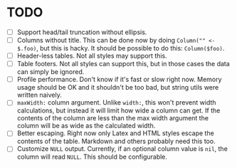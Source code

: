 # TODO

* [ ] Support head/tail truncation without ellipsis.
* [ ] Columns without title. This can be done now by doing `Column("" <- $.foo)`, but this is hacky. It should be possible to do this: `Column($foo)`.
* [ ] Header-less tables. Not all styles may support this.
* [ ] Table footers. Not all styles can support this, but in those cases the data can simply be ignored.
* [ ] Profile performance. Don't know if it's fast or slow right now. Memory usage should be OK and it shouldn't be too bad, but string utils were written naively. 
* [ ] `maxWidth:` column argument. Unlike `width:`, this won't prevent width calculations, but instead it will limit how wide a column can get. If the contents of the column are less than the max width argument the column will be as wide as the calculated width.
* [ ] Better escaping. Right now only Latex and HTML styles escape the contents of the table. Markdown and others probably need this too.
* [ ] Customize `NULL` output. Currently, if an optional column value is `nil`, the column will read `NULL`. This should be configurable.